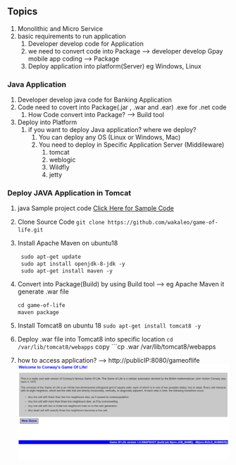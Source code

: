 ## Topics
   1. Monolithic and Micro Service
   2. basic requirements to run application 
       1. Developer develop code for Application 
       2. we need to convert code into Package --> developer develop Gpay mobile app coding --> Package  
       3. Deploy application into platform(Server) eg Windows, Linux  

### Java Application
   1. Developer develop java code for Banking Application 
   2. Code need to covert into Package(.jar , .war and .ear)  .exe for .net code 
      1. How Code convert into Package?  --> Build tool 
   3. Deploy into Platform 
        1. if you want to deploy Java application? where we deploy?
            1. You can deploy any OS (Linux or Windows, Mac)
            2. You need to deploy in Specific Application Server (Middileware)
                1. tomcat 
                2. weblogic 
                3. Wildfly 
                4. jetty  

### Deploy JAVA Application in Tomcat 
   1. java Sample project code [Click Here for Sample Code](https://github.com/wakaleo/game-of-life) 
   2. Clone Source Code ```git clone https://github.com/wakaleo/game-of-life.git``` 
   3. Install Apache Maven on ubuntu18
      ```
       sudo apt-get update
       sudo apt install openjdk-8-jdk -y
       sudo apt-get install maven -y
      ```

   4. Convert into Package(Build) by using Build tool --> eg Apache Maven it generate .war file 
      ```
      cd game-of-life 
      maven package
      ```
   5. Install Tomcat8 on ubuntu 18 ```sudo apt-get install tomcat8 -y```
   6. Deploy .war file into Tomcat8 into specific location ```cd /var/lib/tomcat8/webapps``` copy ```cp .war /var/lib/tomcat8/webapps
   7. how to access application? --> http://publicIP:8080/gameoflife 
      ![Gameoflife](Gameoflife.PNG)
      
    